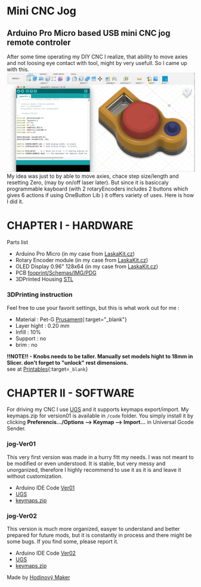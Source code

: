 # Mini CNC Jog

## Arduino Pro Micro based USB mini CNC jog remote controler

After some time operating my DIY CNC I realize, that ability to move axies and not loosing eye contact with tool, might by very usefull. So I came up with this.
![Mini_CNC_Jog_Model_FilletTop2_withCode](./img/Mini_CNC_Jog_Model_FilletTop2_withCode.png)
My idea was just to by able to move axies, chace step size/length and resetting Zero, (may by on/off laser later). But since it is basiccaly programmable kayboard (with 2 rotaryEncoders includes 2 buttons which gives 6 actions if using OneButton Lib ) it offers variety of uses. Here is how I did it.

# CHAPTER I - HARDWARE

Parts list

* Arduino Pro Micro (in my case from [LaskaKit.cz](https://www.laskakit.cz/arduino-leonardo-pro-micro/))
* Rotary Encoder module (in my case from [LaskaKit.cz](https://www.laskakit.cz/rotacni-encoder-s-tlacitkem-a-rc-s-filtrem/))
* OLED Display 0.96" 128x64  (in my case from [LaskaKit.cz](https://www.laskakit.cz/oled-displej-bily-128x64-0-96--i2c/))
* PCB [fooprint/Schemas/IMG/PDG](https://github.com/PetrOdst/mini_cnc_jog/tree/main/PCB)
* 3DPrinted Housing [STL](https://github.com/PetrOdst/mini_cnc_jog/tree/main/3Dmodels)

### 3DPrinting instruction
Feel free to use your favorit settings, but this is what work out for me :
* Material    : Pet-G [Prusament](https://www.prusa3d.com/cs/kategorie/prusament-petg/){:target="_blank"}
* Layer hight : 0.20 mm
* Infill      : 10%
* Support     : no
* brim        : no

**!!NOTE!! - Knobs needs to be taller. Manually set models hight to 18mm in Slicer. don't forget to "unlock" rest dimensions.**  
see at [Printables](https://www.printables.com/model/284425-mini-cnc-jog){:target=`_blank`}

# CHAPTER II - SOFTWARE

For driving my CNC I use [UGS](https://github.com/winder/Universal-G-Code-Sender) and it supports keymaps export/import. My keymaps.zip for version01 is available in `/code` folder. You simply install it by clicking **Preferencis.../Options  -->  Keymap  -->  Import...** in Universal Gcode Sender. 

### jog-Ver01
This very first version was made in a hurry fitt my needs. I was not meant to be modified or even understood. It is stable, but very messy and unorganized, therefore I highly recommend to use it as it is and leave it without customization.

* Arduino IDE Code [Ver01](./code/jog_ver1)
* [UGS](https://github.com/winder/Universal-G-Code-Sender)
* [keymaps.zip](./code/keymaps.zip) 


### jog-Ver02
This version is much more organized, easyer to understand and better prepared for future mods, but it is constantly in process and there might be some bugs. If you find some, please report it.

* Arduino IDE Code [Ver02](./code/jog_ver2)
* [UGS](https://github.com/winder/Universal-G-Code-Sender)
* [keymaps.zip](./code/keymaps.zip) 


Made by  [Hodinový Maker](https://www.hodinovy-maker.cz)



